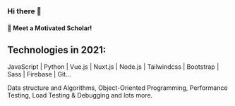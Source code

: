 ### Hi there 👋
#### :blue_heart: Meet a Motivated Scholar!

## Technologies in 2021: 

JavaScript | Python | Vue.js | Nuxt.js | Node.js | Tailwindcss | Bootstrap | Sass | Firebase | Git...


Data structure and Algorithms, Object-Oriented Programming, Performance Testing, Load Testing & Debugging and lots more.

<!--
**tobisamcode/tobisamcode** is a ✨ _special_ ✨ repository because its `README.md` (this file) appears on your GitHub profile.
-->
